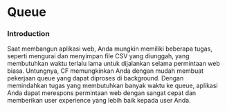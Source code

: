 # Queue

### Introduction

Saat membangun aplikasi web, Anda mungkin memiliki beberapa tugas, seperti mengurai dan menyimpan file CSV yang diunggah, yang membutuhkan waktu terlalu lama untuk dijalankan selama permintaan web biasa. Untungnya, CF memungkinkan Anda dengan mudah membuat pekerjaan queue yang dapat diproses di background. Dengan memindahkan tugas yang membutuhkan banyak waktu ke queue, aplikasi Anda dapat merespons permintaan web dengan sangat cepat dan memberikan user experience yang lebih baik kepada user Anda.

